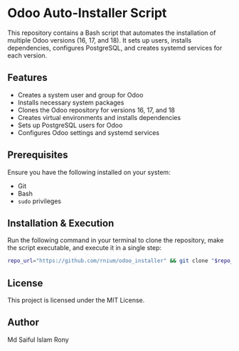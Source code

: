# Odoo Auto-Installer Script

This repository contains a Bash script that automates the installation of multiple Odoo versions (16, 17, and 18). It sets up users, installs dependencies, configures PostgreSQL, and creates systemd services for each version.

## Features
- Creates a system user and group for Odoo
- Installs necessary system packages
- Clones the Odoo repository for versions 16, 17, and 18
- Creates virtual environments and installs dependencies
- Sets up PostgreSQL users for Odoo
- Configures Odoo settings and systemd services

## Prerequisites
Ensure you have the following installed on your system:
- Git
- Bash
- `sudo` privileges

## Installation & Execution
Run the following command in your terminal to clone the repository, make the script executable, and execute it in a single step:

```bash
repo_url="https://github.com/rnium/odoo_installer" && git clone "$repo_url" && cd "$(basename "$repo_url")" && chmod +x setup.sh && sudo ./setup.sh
```

## License
This project is licensed under the MIT License.

## Author
Md Saiful Islam Rony
